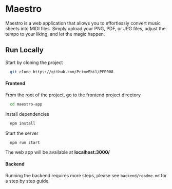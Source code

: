 # Maestro

Maestro is a web application that allows you to effortlessly convert music sheets into MIDI files. Simply upload your PNG, PDF, or JPG files, adjust the tempo to your liking, and let the magic happen.

## Run Locally

Start by cloning the project

```bash
  git clone https://github.com/PrimePhil/PFE008
```

#### Frontend

From the root of the project, go to the frontend project directory

```bash
  cd maestro-app
```

Install dependencies

```bash
  npm install
```

Start the server

```bash
  npm run start
```

The web app will be available at **localhost:3000/**

#### Backend

Running the backend requires more steps, please see `backend/readme.md` for a step by step guide.